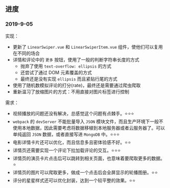 ## 进度

### 2019-9-05

实现：
+ 更新了 `LinearSwiper.vue` 和 `LinearSwiperItem.vue` 组件，使他们可以复用在不同的场合
+ 详情和评论中的 `更多` 按钮，使用了一般的判断字符串长度的方式
  + 抛弃了使用 `text-overflow: ellipsis` 的方式
  + 还尝试了通过 DOM 元素覆盖的方式
  + 最终还是没有实现 `ellipsis` 而且紧贴行尾的方式
+ 使用了随机数模拟评论的打分(rate)，最终还是需要通过爬虫爬取
+ 重新温习了放缩图片的方式：不用直接对图片标签进行控制

需求：
+ 视频播放的问题还没有解决，总感觉这个问题有点棘手。⭐⭐⭐
+ `webpack` 的 `devServer` 不能批量导入 `JSON` 模块文件，而且生产环境下一般不使用本地数据，因此需要考虑将数据移植到本地服务器或者云服务器了。可以单纯返回 `JSON` 数据，或者直接写进 `MongoDB` 中。⭐⭐⭐
+ 电影详情卡片还可以优化，而且信息多且密体验感不好。⭐⭐
+ 详情页还需要实现一个评论下拉加载评论的交互。⭐⭐⭐
+ 详情页的演员卡片点击后可以跳转到相关页面，也意味着要爬取更多的数据。⭐
+ 详情页的图片可以爬取更多，做成一个点击后会全屏显示的轮播图册。⭐⭐
+ 评分的星星样式还可以优化封装，达到一个较平整的效果。⭐⭐
